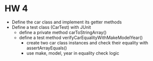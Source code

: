 HW 4
====

- Define the car class and implement its getter methods
- Define a test class (CarTest) with JUnit
    - define a private method carToStringArray()
    - define a test method verifyCarEqualityWithMakeModelYear()
        - create two car class instances and check their equality with assertArrayEquals()
        - use make, model, year in equality check logic


